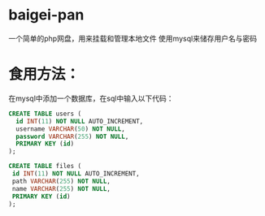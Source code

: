 # baigei-pan
一个简单的php网盘，用来挂载和管理本地文件
使用mysql来储存用户名与密码
# 食用方法：
在mysql中添加一个数据库，在sql中输入以下代码：
```sql
CREATE TABLE users (
  id INT(11) NOT NULL AUTO_INCREMENT,
  username VARCHAR(50) NOT NULL,
  password VARCHAR(255) NOT NULL,
  PRIMARY KEY (id)
);
```
 ```sql
CREATE TABLE files (
  id INT(11) NOT NULL AUTO_INCREMENT,
  path VARCHAR(255) NOT NULL,
  name VARCHAR(255) NOT NULL,
  PRIMARY KEY (id)
);
```
 
